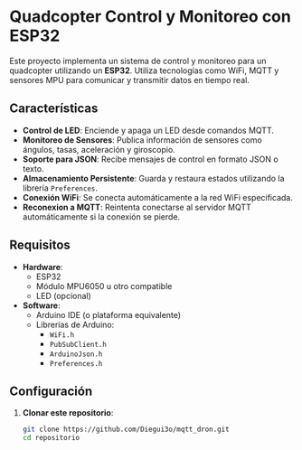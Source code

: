 # Quadcopter Control y Monitoreo con ESP32

Este proyecto implementa un sistema de control y monitoreo para un quadcopter utilizando un **ESP32**. Utiliza tecnologías como WiFi, MQTT y sensores MPU para comunicar y transmitir datos en tiempo real.

## Características

- **Control de LED**: Enciende y apaga un LED desde comandos MQTT.
- **Monitoreo de Sensores**: Publica información de sensores como ángulos, tasas, aceleración y giroscopio.
- **Soporte para JSON**: Recibe mensajes de control en formato JSON o texto.
- **Almacenamiento Persistente**: Guarda y restaura estados utilizando la librería `Preferences`.
- **Conexión WiFi**: Se conecta automáticamente a la red WiFi especificada.
- **Reconexion a MQTT**: Reintenta conectarse al servidor MQTT automáticamente si la conexión se pierde.

## Requisitos

- **Hardware**:
  - ESP32
  - Módulo MPU6050 u otro compatible
  - LED (opcional)
- **Software**:
  - Arduino IDE (o plataforma equivalente)
  - Librerías de Arduino:
    - `WiFi.h`
    - `PubSubClient.h`
    - `ArduinoJson.h`
    - `Preferences.h`

## Configuración

1. **Clonar este repositorio**:
   ```bash
   git clone https://github.com/Diegui3o/mqtt_dron.git
   cd repositorio
